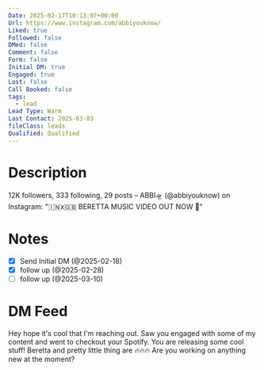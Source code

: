 ```yaml
---
Date: 2025-02-17T10:13:07+00:00
Url: https://www.instagram.com/abbiyouknow/
Liked: true
Followed: false
DMed: false
Comment: false
Form: false
Initial DM: true
Engaged: true
Lost: false
Call Booked: false
tags:
  - lead
Lead Type: Warm
Last Contact: 2025-03-03
fileClass: leads
Qualified: Qualified
---
```

# Description
12K followers, 333 following, 29 posts – ABBI🛸 (@abbiyouknow) on Instagram: "🇮🇳x🇬🇧 
BERETTA MUSIC VIDEO OUT NOW 📍"
# Notes
- [x] Send Initial DM (@2025-02-18)
- [x] follow up (@2025-02-28)
- [ ] follow up (@2025-03-10)
# DM Feed
Hey hope it's cool that I'm reaching out. Saw you engaged with some of my content and went to checkout your Spotify. You are releasing some cool stuff! Beretta and pretty little thing are 🔥🔥🔥 Are you working on anything new at the moment?